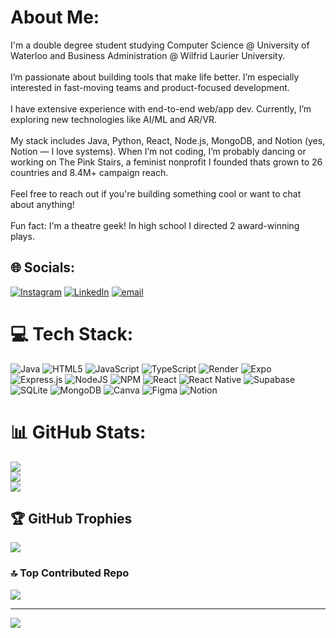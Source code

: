 # About Me:
I'm a double degree student studying Computer Science @ University of Waterloo and Business Administration @ Wilfrid Laurier University.<br><br>I’m passionate about building tools that make life better. I’m especially interested in fast-moving teams and product-focused development.<br><br>I have extensive experience with end-to-end web/app dev. Currently, I’m exploring new technologies like AI/ML and AR/VR.<br><br>My stack includes Java, Python, React, Node.js, MongoDB, and Notion (yes, Notion — I love systems). When I’m not coding, I’m probably dancing or working on The Pink Stairs, a feminist nonprofit I founded thats grown to 26 countries and 8.4M+ campaign reach.<br><br>Feel free to reach out if you're building something cool or want to chat about anything!<br><br>Fun fact: I'm a theatre geek! In high school I directed 2 award-winning plays.


## 🌐 Socials:
[![Instagram](https://img.shields.io/badge/Instagram-%23E4405F.svg?logo=Instagram&logoColor=white)](https://instagram.com/sxnny_wu/) [![LinkedIn](https://img.shields.io/badge/LinkedIn-%230077B5.svg?logo=linkedin&logoColor=white)](https://www.linkedin.com/in/sunny-wu-dev/) [![email](https://img.shields.io/badge/Email-D14836?logo=gmail&logoColor=white)](mailto:w.sunny0618@gmail.com) 

# 💻 Tech Stack:
![Java](https://img.shields.io/badge/java-%23ED8B00.svg?style=for-the-badge&logo=openjdk&logoColor=white) ![HTML5](https://img.shields.io/badge/html5-%23E34F26.svg?style=for-the-badge&logo=html5&logoColor=white) ![JavaScript](https://img.shields.io/badge/javascript-%23323330.svg?style=for-the-badge&logo=javascript&logoColor=%23F7DF1E) ![TypeScript](https://img.shields.io/badge/typescript-%23007ACC.svg?style=for-the-badge&logo=typescript&logoColor=white) ![Render](https://img.shields.io/badge/Render-%46E3B7.svg?style=for-the-badge&logo=render&logoColor=white) ![Expo](https://img.shields.io/badge/expo-1C1E24?style=for-the-badge&logo=expo&logoColor=#D04A37) ![Express.js](https://img.shields.io/badge/express.js-%23404d59.svg?style=for-the-badge&logo=express&logoColor=%2361DAFB) ![NodeJS](https://img.shields.io/badge/node.js-6DA55F?style=for-the-badge&logo=node.js&logoColor=white) ![NPM](https://img.shields.io/badge/NPM-%23CB3837.svg?style=for-the-badge&logo=npm&logoColor=white) ![React](https://img.shields.io/badge/react-%2320232a.svg?style=for-the-badge&logo=react&logoColor=%2361DAFB) ![React Native](https://img.shields.io/badge/react_native-%2320232a.svg?style=for-the-badge&logo=react&logoColor=%2361DAFB) ![Supabase](https://img.shields.io/badge/Supabase-3ECF8E?style=for-the-badge&logo=supabase&logoColor=white) ![SQLite](https://img.shields.io/badge/sqlite-%2307405e.svg?style=for-the-badge&logo=sqlite&logoColor=white) ![MongoDB](https://img.shields.io/badge/MongoDB-%234ea94b.svg?style=for-the-badge&logo=mongodb&logoColor=white) ![Canva](https://img.shields.io/badge/Canva-%2300C4CC.svg?style=for-the-badge&logo=Canva&logoColor=white) ![Figma](https://img.shields.io/badge/figma-%23F24E1E.svg?style=for-the-badge&logo=figma&logoColor=white) ![Notion](https://img.shields.io/badge/Notion-%23000000.svg?style=for-the-badge&logo=notion&logoColor=white)
# 📊 GitHub Stats:
![](https://github-readme-stats.vercel.app/api?username=sxnnywu&theme=dark&hide_border=false&include_all_commits=false&count_private=false)<br/>
![](https://nirzak-streak-stats.vercel.app/?user=sxnnywu&theme=dark&hide_border=false)<br/>
![](https://github-readme-stats.vercel.app/api/top-langs/?username=sxnnywu&theme=dark&hide_border=false&include_all_commits=false&count_private=false&layout=compact)

## 🏆 GitHub Trophies
![](https://github-profile-trophy.vercel.app/?username=sxnnywu&theme=radical&no-frame=false&no-bg=true&margin-w=4)

### 🔝 Top Contributed Repo
![](https://github-contributor-stats.vercel.app/api?username=sxnnywu&limit=5&theme=dark&combine_all_yearly_contributions=true)

---
[![](https://visitcount.itsvg.in/api?id=sxnnywu&icon=2&color=10)](https://visitcount.itsvg.in)

<!-- Proudly created with GPRM ( https://gprm.itsvg.in ) -->
